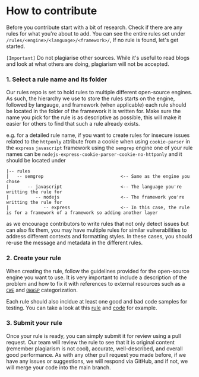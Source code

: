 # How to contribute

Before you contribute start with a bit of research. Check if there are any rules for what you're about to add. 
You can see the entire rules set under `/rules/<engine>/<language>/<framework>/`, If no rule is found, let's get started. 

`[Important]` Do not plagiarise other sources. While it's useful to read blogs and look at what others are doing, plagiarism will not be accepted. 

### 1. Select a rule name and its folder
Our rules repo is set to hold rules to multiple different open-source engines. As such, the hierarchy we use to store the rules starts on the engine, followed by langauge, and framework (when applicable) each rule should be located in the folder of the framework it is written for. 
Make sure the name you pick for the rule is as descriptive as possible, this will make it easier for others to find that such a rule already exists.

e.g. for a detailed rule name, if you want to create rules for insecure issues related to the `httponly` attribute from a cookie when using `cookie-parser` in the `express` `javascript` framework using the `semgrep` engine one of your rule names can be `nodejs-express-cookie-parser-cookie-no-httponly` and it should be located under  
```
|-- rules
|   -- semgrep                             <-- Same as the engine you chose
|       -- javascript                      <-- The language you're writting the rule for
|          -- nodejs                       <-- The framework you're writting the rule for
|             -- express                   <-- In this case, the rule is for a framework of a framework so adding another layer
```

as we encourage contributors to write rules that not only detect issues but can also fix them, you may have multiple rules for similar vulnerabilities to address different contexts and formatting styles. In these cases, you should re-use the message and metadata in the different rules. 

### 2. Create your rule 
When creating the rule, follow the guidelines provided for the open-source engine you want to use. It is very important to include a description of the problem and how to fix it with references to external resources such as a [`CWE`](https://cwe.mitre.org/) and [`OWASP`](https://owasp.org/Top10/) categorization.

Each rule should also incldue at least one good and bad code samples for testing. You can take a look at this [rule](./semgrep/javascript/nodejs/express/nodejs-express-cookie-parser-cookie-not-httponly-no-options.yml) and [code](./semgrep/javascript/nodejs/express/nodejs-express-cookie-parser-cookie-not-httponly-options-no-httponly.js) for example.


### 3. Submit your rule
Once your rule is ready, you can simply submit it for review using a pull request. Our team will review the rule to see that it is original content (remember plagiarism is not cool), accurate, well-described, and overall good performance. As with any other pull request you made before, if we have any issues or suggestions, we will respond via GitHub, and if not, we will merge your code into the main branch.
